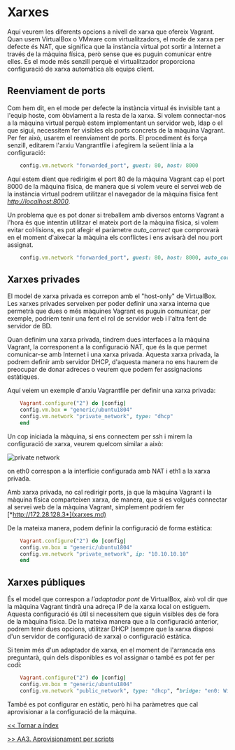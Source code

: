 # Xarxes

Aquí veurem les diferents opcions a nivell de xarxa que ofereix Vagrant. Quan usem VirtualBox o VMware com virtualitzadors, el mode de xarxa per defecte és NAT, que significa que la instància virtual pot sortir a Internet a través de la màquina física, però sense que es puguin comunicar entre elles. És el mode més senzill perquè el virtualitzador proporciona configuració de xarxa automàtica als equips client.

## Reenviament de ports

Com hem dit, en el mode per defecte la instància virtual és invisible tant a l'equip hoste, com òbviament a la resta de la xarxa. Si volem connectar-nos a la màquina virtual perquè estem implementant un servidor web, ldap o el que sigui, necessitem fer visibles els ports concrets de la màquina Vagrant. Per fer això, usarem el reenviament de ports. El procediment és força senzill, editarem l'arxiu Vangrantfile i afegirem la seüent línia a la configuració:

```ruby
    config.vm.network "forwarded_port", guest: 80, host: 8000
```

Aquí estem dient que redirigim el port 80 de la màquina Vagrant cap el port 8000 de la màquina física, de manera que si volem veure el servei web de la instància virtual podrem utilitzar el navegador de la màquina física fent [*http://localhost:8000*](xarxes.md).

Un problema que es pot donar si treballem amb diversos entorns Vagrant a l'hora és que intentin utilitzar el mateix port de la màquina física, si volem evitar col·lisions, es pot afegir el paràmetre *auto_correct* que comprovarà en el moment d'aixecar la màquina els conflictes i ens avisarà del nou port assignat.

```ruby
    config.vm.network "forwarded_port", guest: 80, host: 8000, auto_correct: true
```

## Xarxes privades

El model de xarxa privada es correpon amb el "host-only" de VirtualBox. Les xarxes privades serveixen per poder definir una xarxa interna que permetrà que dues o més màquines Vagrant es puguin comunicar, per exemple, podríem tenir una fent el rol de servidor web i l'altra fent de servidor de BD.

Quan definim una xarxa privada, tindrem dues interfaces a la màquina Vagrant, la corresponent a la configuració NAT, que és la que permet comunicar-se amb Internet i una xarxa privada. Aquesta xarxa privada, la podrem definir amb servidor DHCP, d'aquesta manera no ens haurem de preocupar de donar adreces o veurem que podem fer assignacions estàtiques.

Aquí veiem un exemple d'arxiu Vagrantfile per definir una xarxa privada:

```ruby
    Vagrant.configure("2") do |config|
    config.vm.box = "generic/ubuntu1804"
    config.vm.network "private_network", type: "dhcp"
    end
```

Un cop iniciada la màquina, si ens connectem per ssh i mirem la configuració de xarxa, veurem quelcom similar a això:

![private network](../pics/privateNetwork1.png)

on eth0 correspon a la interfície configurada amb NAT i eth1 a la xarxa privada.

Amb xarxa privada, no cal redirigir ports, ja que la màquina Vagrant i la màquina física comparteixen xarxa, de manera, que si es volgués connectar al servei web de la màquina Vagrant, simplement podríem fer [*http://172.28.128.3*](xarxes.md)

De la mateixa manera, podem definir la configuració de forma estàtica:

```ruby
    Vagrant.configure("2") do |config|
    config.vm.box = "generic/ubuntu1804"
    config.vm.network "private_network", ip: "10.10.10.10"
    end
```

## Xarxes públiques

És el model que correspon a *l'adaptador pont* de VirtualBox, això vol dir que la màquina Vagrant tindrà una adreça IP de la xarxa local on estiguem. Aquesta configuració és útil si necessitem que siguin visibles des de fora de la màquina física. De la mateixa manera que a la configuració anterior, podrem tenir dues opcions, utilitzar DHCP (sempre que la xarxa disposi d'un servidor de configuració de xarxa) o configuració estàtica.

Si tenim més d'un adaptador de xarxa, en el moment de l'arrancada ens preguntarà, quin dels disponibles es vol assignar o també es pot fer per codi:

```ruby
    Vagrant.configure("2") do |config|
    config.vm.box = "generic/ubuntu1804"
    config.vm.network "public_network", type: "dhcp", “bridge: "en0: Wi-Fi (AirPort)”
```

També es pot configurar en estàtic, però hi ha paràmetres que cal aprovisionar a la configuració de la màquina.

[<< Tornar a índex](../readme.md)

[>> AA3. Aprovisionament per scripts](scripting.md)